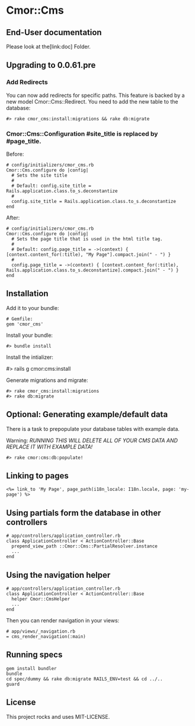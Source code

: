 # Cmor::Cms

## End-User documentation

Please look at the[link:doc] Folder.

## Upgrading to 0.0.61.pre

### Add Redirects

You can now add redirects for specific paths. This feature is backed by a new model Cmor::Cms::Redirect. You need to add the new table to the database:

    #> rake cmor_cms:install:migrations && rake db:migrate

### Cmor::Cms::Configuration #site_title is replaced by #page_title.

Before:

    # config/initializers/cmor_cms.rb
    Cmor::Cms.configure do |config|
      # Sets the site title
      #
      # Default: config.site_title = Rails.application.class.to_s.deconstantize
      #
      config.site_title = Rails.application.class.to_s.deconstantize
    end

After:

    # config/initializers/cmor_cms.rb
    Cmor::Cms.configure do |config|
      # Sets the page title that is used in the html title tag.
      #
      # Default: config.page_title = ->(context) { [context.content_for(:title), "My Page"].compact.join(" - ") }
      #
      config.page_title = ->(context) { [context.content_for(:title), Rails.application.class.to_s.deconstantize].compact.join(" - ") }
    end

## Installation

Add it to your bundle:

    # Gemfile:
    gem 'cmor_cms'

Install your bundle:

    #> bundle install

Install the intializer:

   #> rails g cmor:cms:install

Generate migrations and migrate:

    #> rake cmor_cms:install:migrations
    #> rake db:migrate

## Optional: Generating example/default data

There is a task to prepopulate your database tables with example data.

Warning: *RUNNING THIS WILL DELETE ALL OF YOUR CMS DATA AND REPLACE IT WITH EXAMPLE DATA!*

    #> rake cmor:cms:db:populate!

## Linking to pages

    <%= link_to 'My Page', page_path(i18n_locale: I18n.locale, page: 'my-page') %>

## Using partials form the database in other controllers

    # app/controllers/application_controller.rb
    class ApplicationController < ActionController::Base
      prepend_view_path ::Cmor::Cms::PartialResolver.instance
      ...
    end

## Using the navigation helper

    # app/controllers/application_controller.rb
    class ApplicationController < ActionController::Base
      helper Cmor::CmsHelper
      ...
    end

Then you can render navigation in your views:

    # app/views/_navigation.rb
    = cms_render_navigation(:main)

## Running specs

    gem install bundler
    bundle
    cd spec/dummy && rake db:migrate RAILS_ENV=test && cd ../..
    guard

## License

This project rocks and uses MIT-LICENSE.
